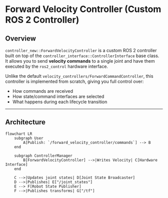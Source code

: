 # Forward Velocity Controller (Custom ROS 2 Controller)

## Overview
`controller_new::ForwardVelocityController` is a custom ROS 2 controller built on top of the `controller_interface::ControllerInterface` base class.  
It allows you to send **velocity commands** to a single joint and have them executed by the `ros2_control` hardware interface.

Unlike the default `velocity_controllers/ForwardCommandController`, this controller is implemented from scratch, giving you full control over:
- How commands are received
- How state/command interfaces are selected
- What happens during each lifecycle transition

---

## Architecture

```mermaid
flowchart LR
    subgraph User
        A[Publish: `/forward_velocity_controller/commands`] --> B
    end

    subgraph ControllerManager
        B[ForwardVelocityController] -->|Writes Velocity| C[Hardware Interface]
    end

    C -->|Updates joint states| D[Joint State Broadcaster]
    D -->|Publishes| E["/joint_states"]
    E --> F[Robot State Publisher]
    F -->|Publishes transforms| G["/tf"]
